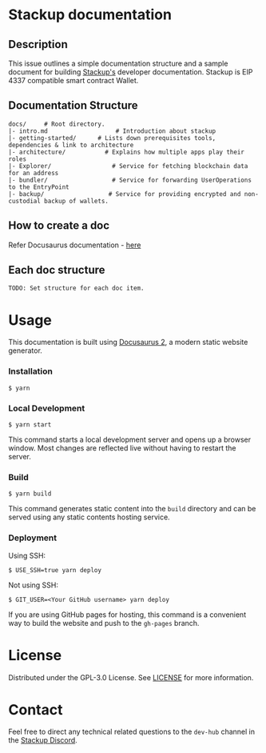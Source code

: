 # Stackup documentation

## Description

This issue outlines a simple documentation structure and a sample document for building
[Stackup's](https://stackup.sh/) developer documentation. Stackup is EIP 4337 compatible smart contract Wallet.

## Documentation Structure

```
docs/     # Root directory.
|- intro.md                   # Introduction about stackup
|- getting-started/      # Lists down prerequisites tools, dependencies & link to architecture
|- architecture/           # Explains how multiple apps play their roles
|- Explorer/                 # Service for fetching blockchain data for an address
|- bundler/                  # Service for forwarding UserOperations to the EntryPoint
|- backup/                  # Service for providing encrypted and non-custodial backup of wallets.

```

## How to create a doc

Refer Docusaurus documentation - [here](https://docusaurus.io/docs/create-doc)

## Each doc structure

```
TODO: Set structure for each doc item.
```

# Usage

This documentation is built using [Docusaurus 2](https://docusaurus.io/), a modern static website generator.

### Installation

```
$ yarn
```

### Local Development

```
$ yarn start
```

This command starts a local development server and opens up a browser window. Most changes are reflected live without having to restart the server.

### Build

```
$ yarn build
```

This command generates static content into the `build` directory and can be served using any static contents hosting service.

### Deployment

Using SSH:

```
$ USE_SSH=true yarn deploy
```

Not using SSH:

```
$ GIT_USER=<Your GitHub username> yarn deploy
```

If you are using GitHub pages for hosting, this command is a convenient way to build the website and push to the `gh-pages` branch.

# License

Distributed under the GPL-3.0 License. See [LICENSE](./LICENSE) for more information.

# Contact

Feel free to direct any technical related questions to the `dev-hub` channel in the [Stackup Discord](https://discord.gg/FpXmvKrNed).
